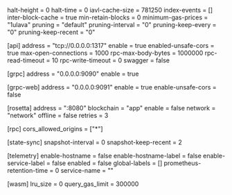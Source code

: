 halt-height = 0
halt-time = 0
iavl-cache-size = 781250
index-events = []
inter-block-cache = true
min-retain-blocks = 0
minimum-gas-prices = "1ulava"
pruning = "default"
pruning-interval = "0"
pruning-keep-every = "0"
pruning-keep-recent = "0"

[api]
  address = "tcp://0.0.0.0:1317"
  enable = true
  enabled-unsafe-cors = true
  max-open-connections = 1000
  rpc-max-body-bytes = 1000000
  rpc-read-timeout = 10
  rpc-write-timeout = 0
  swagger = false

[grpc]
  address = "0.0.0.0:9090"
  enable = true

[grpc-web]
  address = "0.0.0.0:9091"
  enable = true
  enable-unsafe-cors = false

[rosetta]
  address = ":8080"
  blockchain = "app"
  enable = false
  network = "network"
  offline = false
  retries = 3

[rpc]
  cors_allowed_origins = ["*"]

[state-sync]
  snapshot-interval = 0
  snapshot-keep-recent = 2

[telemetry]
  enable-hostname = false
  enable-hostname-label = false
  enable-service-label = false
  enabled = false
  global-labels = []
  prometheus-retention-time = 0
  service-name = ""

[wasm]
  lru_size = 0
  query_gas_limit = 300000
